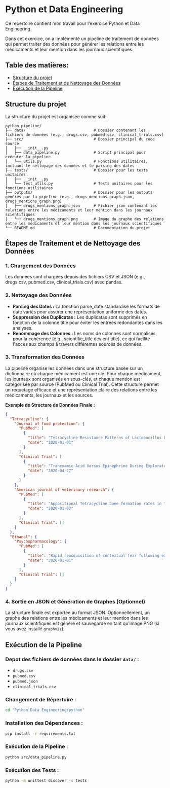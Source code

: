 # Python et Data Engineering

Ce repertoire contient mon travail pour l'exercice Python et Data Engineering.

Dans cet exercice, on a implémenté un pipeline de traitement de données qui permet traiter des données pour générer les relations entre les médicaments et leur mention dans les journaux scientifiques.

## Table des matières:

- [Structure du projet](#structure-du-projet)
- [Étapes de Traitement et de Nettoyage des Données](#étapes-de-traitement-et-de-nettoyage-des-données)
- [Exécution de la Pipeline](#exécution-de-la-pipeline)

## Structure du projet

La structure du projet est organisée comme suit:

```plaintext
python-pipeline/
├── data/                              # Dossier contenant les fichiers de données (e.g., drugs.csv, pubmed.csv, clinical_trials.csv)
├── src/                               # Dossier principal du code source
│   ├── __init__.py
│   ├── data_pipeline.py               # Script principal pour exécuter la pipeline
│   └── utils.py                       # Fonctions utilitaires, incluant le nettoyage des données et le parsing des dates
├── tests/                             # Dossier pour les tests unitaires
│   ├── __init__.py
│   └── test_utils.py                  # Tests unitaires pour les fonctions utilitaires
├── outputs/                           # Dossier pour les outputs générés par la pipeline (e.g., drugs_mentions_graph.json, drugs_mentions_graph.png)
│   ├── drugs_mentions_graph.json      # Fichier json contenant les relations entre les médicaments et leur mention dans les journaux scientifiques
│   └── drugs_mentions_graph.png       # Image du graphe des relations entre les médicaments et leur mention dans les journaux scientifiques
└── README.md                          # Documentation du projet
```

## Étapes de Traitement et de Nettoyage des Données

### 1. Chargement des Données

Les données sont chargées depuis des fichiers CSV et JSON (e.g., drugs.csv, pubmed.csv, clinical_trials.csv) avec pandas.

### 2. Nettoyage des Données

- **Parsing des Dates :** La fonction parse_date standardise les formats de date variés pour assurer une représentation uniforme des dates.
- **Suppression des Duplicatas :** Les duplicatas sont supprimés en fonction de la colonne title pour éviter les entrées redondantes dans les analyses.
- **Renommage des Colonnes :** Les noms de colonnes sont normalisés pour la cohérence (e.g., scientific_title devient title), ce qui facilite l'accès aux champs à travers différentes sources de données.

### 3. Transformation des Données

La pipeline organise les données dans une structure basée sur un dictionnaire où chaque médicament est une clé. Pour chaque médicament, les journaux sont organisés en sous-clés, et chaque mention est catégorisée par source (PubMed ou Clinical Trial). Cette structure permet un requetage efficace et une représentation claire des relations entre les médicaments, les journaux et les sources.

**Exemple de Structure de Données Finale :**

```json
{
  "Tetracycline": {
    "Journal of food protection": {
      "PubMed": [
        {
          "title": "Tetracycline Resistance Patterns of Lactobacillus buchneri Group Strains.",
          "date": "2020-01-01"
        }
      ],
      "Clinical Trial": [
        {
          "title": "Tranexamic Acid Versus Epinephrine During Exploratory Tympanotomy",
          "date": "2020-04-27"
        }
      ]
    },
    "American journal of veterinary research": {
      "PubMed": [
        {
          "title": "Appositional Tetracycline bone formation rates in the Beagle.",
          "date": "2020-01-02"
        }
      ],
      "Clinical Trial": []
    }
  },
  "Ethanol": {
    "Psychopharmacology": {
      "PubMed": [
        {
          "title": "Rapid reacquisition of contextual fear following extinction in mice",
          "date": "2020-01-01"
        }
      ],
      "Clinical Trial": []
    }
  }
}
```

### 4. Sortie en JSON et Génération de Graphes (Optionnel)

La structure finale est exportée au format JSON. Optionnellement, un graphe des relations entre les médicaments et leur mention dans les journaux scientifiques est généré et sauvegardé en tant qu'image PNG (si vous avez installé `graphviz`).

## Exécution de la Pipeline

### Depot des fichiers de données dans le dossier `data/` :

- `drugs.csv`
- `pubmed.csv`
- `pubmed.json`
- `clinical_trials.csv`

### Changement de Répertoire :

```bash
cd "Python Data Engineering/python"
```

### Installation des Dépendances :

```bash
pip install -r requirements.txt
```

### Exécution de la Pipeline :

```bash
python src/data_pipeline.py
```

### Exécution des Tests :

```bash
python -m unittest discover -s tests
```
